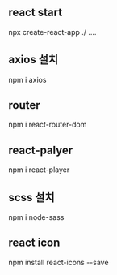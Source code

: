 ## react start

npx create-react-app ./ ....

## axios 설치

npm i axios

## router

npm i react-router-dom

## react-palyer

npm i react-player

## scss 설치

npm i node-sass

## react icon

npm install react-icons --save
